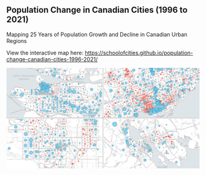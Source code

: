 ## Population Change in Canadian Cities (1996 to 2021)

Mapping 25 Years of Population Growth and Decline in Canadian Urban Regions

View the interactive map here: https://schoolofcities.github.io/population-change-canadian-cities-1996-2021/

![maps](./src/assets/web-card.png)

